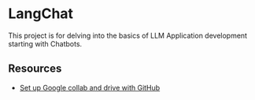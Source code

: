 # LangChat
This project is for delving into the basics of LLM Application development starting with Chatbots.



## Resources
- [Set up Google collab and drive with GitHub ](https://github.com/WiktorJ/google-colab-tutorial)
